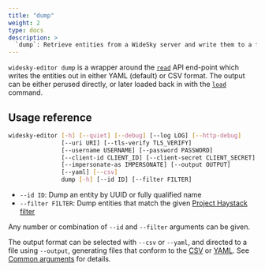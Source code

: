 ```yaml
---
title: "dump"
weight: 2
type: docs
description: >
  `dump`: Retrieve entities from a WideSky server and write them to a file.
---
```


`widesky-editor dump` is a wrapper around the [`read`](../../../apis/cloud/rest/ops/read) API end-point which writes the entities out in either YAML (default) or CSV format.  The output can be either perused directly, or later loaded back in with the [`load`](../load) command.

## Usage reference

```bash
widesky-editor [-h] [--quiet] [--debug] [--log LOG] [--http-debug]
               [--uri URI] [--tls-verify TLS_VERIFY]
               [--username USERNAME] [--password PASSWORD]
               [--client-id CLIENT_ID] [--client-secret CLIENT_SECRET]
               [--impersonate-as IMPERSONATE] [--output OUTPUT]
               [--yaml] [--csv]
               dump [-h] [--id ID] [--filter FILTER]
```

* `--id ID`: Dump an entity by UUID or fully qualified name
* `--filter FILTER`: Dump entities that match the given [Project Haystack filter](https://project-haystack.org/doc/Filters)

Any number or combination of `--id` and `--filter` arguments can be given.

The output format can be selected with `--csv` or `--yaml`, and directed to a file using `--output`, generating files that conform to the [CSV](../../../fileformats/widesky-editor/csv) or [YAML](../../../fileformats/widesky-editor/yaml).  See [Common arguments](../common) for details.
